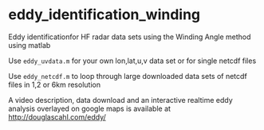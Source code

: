 # eddy_identification_winding
Eddy identificationfor HF radar data sets using the Winding Angle method using matlab

Use <code>eddy_uvdata.m</code> for your own lon,lat,u,v data set or for single netcdf files

Use <code>eddy_netcdf.m</code> to loop through large downloaded data sets of netcdf files in 1,2 or 6km resolution

A video description, data download and an interactive realtime eddy analysis overlayed on google maps is available at http://douglascahl.com/eddy/
